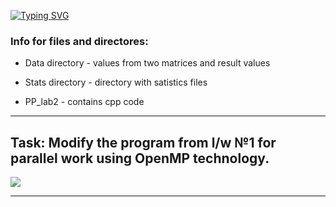 [![Typing SVG](https://readme-typing-svg.herokuapp.com?color=%2336BCF7&lines=Lab+2)](https://git.io/typing-svg)
### Info for files and directores: ###

* Data directory        - values from two matrices and result values

* Stats directory       - directory with satistics files

* PP_lab2             - contains cpp code

---
Task: Modify the program from l/w №1 for parallel work using OpenMP technology.
---

![](/sats/Graph.jpg)

----
